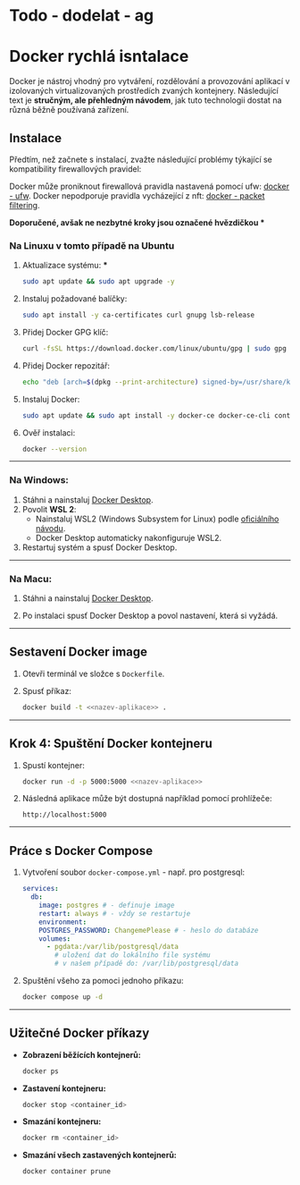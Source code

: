 # Todo - dodelat - ag

# Docker rychlá isntalace

Docker je nástroj vhodný pro vytváření, rozdělování a provozování aplikací v izolovaných virtualizovaných prostředích zvaných kontejnery. Následující text je **stručným, ale přehledným návodem**, jak tuto technologii dostat na různá běžně používaná zařízení.

## **Instalace**

Předtím, než začnete s instalací, zvažte následující problémy týkající se kompatibility firewallových pravidel:

Docker může proniknout firewallová pravidla nastavená pomocí ufw: [docker - ufw](https://docs.docker.com/engine/network/packet-filtering-firewalls/#docker-and-ufw).
Docker nepodporuje pravidla vycházející z nft: [docker - packet filtering](https://docs.docker.com/engine/network/packet-filtering-firewalls/).

**Doporučené, avšak ne nezbytné kroky jsou označené hvězdičkou \***

### **Na Linuxu v tomto případě na Ubuntu**

1. Aktualizace systému: **\***

   ```bash
   sudo apt update && sudo apt upgrade -y
   ```

2. Instaluj požadované balíčky:

   ```bash
   sudo apt install -y ca-certificates curl gnupg lsb-release
   ```

3. Přidej Docker GPG klíč:

   ```bash
   curl -fsSL https://download.docker.com/linux/ubuntu/gpg | sudo gpg --dearmor -o /usr/share/keyrings/docker-archive-keyring.gpg
   ```

4. Přidej Docker repozitář:

   ```bash
   echo "deb [arch=$(dpkg --print-architecture) signed-by=/usr/share/keyrings/docker-archive-keyring.gpg] https://download.docker.com/linux/$(lsb_release -cs) stable" | sudo tee /etc/apt/sources.list.d/docker.list > /dev/null
   ```

5. Instaluj Docker:

   ```bash
   sudo apt update && sudo apt install -y docker-ce docker-ce-cli containerd.io
   ```

6. Ověř instalaci:

   ```bash
   docker --version
   ```

---

### **Na Windows:**

1. Stáhni a nainstaluj [Docker Desktop](https://www.docker.com/products/docker-desktop).
2. Povolit **WSL 2**:
   - Nainstaluj WSL2 (Windows Subsystem for Linux) podle [oficiálního návodu](https://learn.microsoft.com/en-us/windows/wsl/install).
   - Docker Desktop automaticky nakonfiguruje WSL2.
3. Restartuj systém a spusť Docker Desktop.

---

### **Na Macu:**

1. Stáhni a nainstaluj [Docker Desktop](https://www.docker.com/products/docker-desktop).

2. Po instalaci spusť Docker Desktop a povol nastavení, která si vyžádá.

---

## **Sestavení Docker image**

1. Otevři terminál ve složce s `Dockerfile`.

2. Spusť příkaz:

   ```bash
   docker build -t <<nazev-aplikace>> .
   ```

---

## **Krok 4: Spuštění Docker kontejneru**

1. Spustí kontejner:

   ```bash
   docker run -d -p 5000:5000 <<nazev-aplikace>>
   ```

2. Následná aplikace může být dostupná například pomocí prohlížeče:

   ```text
   http://localhost:5000
   ```

---

## **Práce s Docker Compose**

1. Vytvoření soubor `docker-compose.yml` - např. pro postgresql:

   ```yaml
   services:
     db:
       image: postgres # - definuje image
       restart: always # - vždy se restartuje
       environment:
       POSTGRES_PASSWORD: ChangemePlease # - heslo do databáze
       volumes:
         - pgdata:/var/lib/postgresql/data
           # uložení dat do lokálního file systému
           # v našem případě do: /var/lib/postgresql/data
   ```

2. Spuštění všeho za pomoci jednoho příkazu:

   ```bash
   docker compose up -d
   ```

---

## **Užitečné Docker příkazy**

- **Zobrazení běžících kontejnerů:**

  ```bash
  docker ps
  ```

- **Zastavení kontejneru:**

  ```bash
  docker stop <container_id>
  ```

- **Smazání kontejneru:**

  ```bash
  docker rm <container_id>
  ```

- **Smazání všech zastavených kontejnerů:**

  ```bash
  docker container prune
  ```
